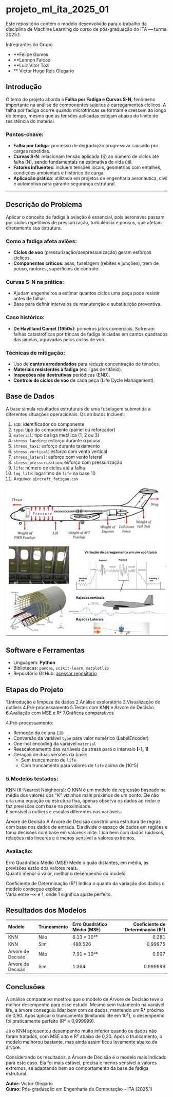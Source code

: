 # projeto_ml_ita_2025_01

Este repositório contém o modelo desenvolvido para o trabalho da disciplina de Machine Learning do curso de pós-graduação do ITA — turma 2025.1.

Intregrantes do Grupo 

- **Felipe Gomes
- **Lennon Falcao
- **Luiz Vitor Tozi
- ** Victor Hugo Reis Olegario

## Introdução

O tema do projeto aborda a **Falha por Fadiga e Curvas S-N**, fenômeno importante na análise de componentes sujeitos a carregamentos cíclicos. A falha por fadiga ocorre quando microtrincas se formam e crescem ao longo do tempo, mesmo que as tensões aplicadas estejam abaixo do limite de resistência do material.

### Pontos-chave:
- **Falha por fadiga**: processo de degradação progressiva causado por cargas repetidas.
- **Curvas S-N**: relacionam tensão aplicada (S) ao número de ciclos até falha (N), sendo fundamentais na estimativa de vida útil.
- **Fatores influentes**: incluem tensões locais, geometrias com entalhes, condições ambientais e histórico de carga.
- **Aplicação prática**: utilizada em projetos de engenharia aeronáutica, civil e automotiva para garantir segurança estrutural.

---

## Descrição do Problema

Aplicar o conceito de fadiga à aviação é essencial, pois aeronaves passam por ciclos repetitivos de pressurização, turbulência e pousos, que afetam diretamente sua estrutura.

### Como a fadiga afeta aviões:
- **Ciclos de voo** (pressurização/despressurização) geram esforços cíclicos.
- **Componentes críticos**: asas, fuselagem (rebites e junções), trem de pouso, motores, superfícies de controle.

### Curvas S-N na prática:
- Ajudam engenheiros a estimar quantos ciclos uma peça pode resistir antes de falhar.
- Base para definir intervalos de manutenção e substituição preventiva.

### Caso histórico:
- **De Havilland Comet (1950s)**: primeiros jatos comerciais. Sofreram falhas catastróficas por trincas de fadiga iniciadas em cantos quadrados das janelas, agravadas pelos ciclos de voo.

### Técnicas de mitigação:
- Uso de **cantos arredondados** para reduzir concentração de tensões.
- **Materiais resistentes à fadiga** (ex: ligas de titânio).
- **Inspeções não destrutivas** periódicas (END).
- **Controle de ciclos de voo** de cada peça (Life Cycle Management).

## Base de Dados

A base simula resultados estruturais de uma fuselagem submetida a diferentes situações operacionais. Os atributos incluem:

1. `EID`: identificador do componente  
2. `type`: tipo do componente (painel ou reforçador)  
3. `material`: tipo da liga metálica (1, 2 ou 3)  
4. `stress_landing`: esforço durante o pouso  
5. `stress_taxi`: esforço durante taxiamento  
6. `stress_vertical`: esforço com vento vertical  
7. `stress_lateral`: esforço com vento lateral  
8. `stress_pressurization`: esforço com pressurização  
9. `life`: número de ciclos até a falha  
10. `log_life`: logaritmo de `life` na base 10  
11. Arquivo: `aircraft_fatigue.csv`

![Curva SN exemplo](image.png)  
![Visualização de stress](image-1.png)

## Software e Ferramentas

- Linguagem: **Python**
- Bibliotecas: `pandas`, `scikit-learn`, `matplotlib`
- Repositório GitHub: [acessar repositório](https://github.com/VictorOlegario/projeto_ml_ita_2025_01)

## Etapas do Projeto

  1.Introdução e limpeza de dados
  2.Análise exploratória
  3.Visualização de outliers
  4.Pré-processamento
  5.Testes com KNN e Árvore de Decisão
  6.Avaliação com MSE e R²
  7.Gráficos comparativos


   4.Pré-processamento:
- Remoção da coluna `EID`
- Conversão da variável `type` para valor numérico (LabelEncoder)
- One-hot encoding da variável `material`
- Reescalonamento das variáveis de stress para o intervalo **[-1, 1]**
- Geração de duas versões da base:
  - Sem truncamento de `life`
  - Com truncamento para valores de `life` acima de \(10^5\)

### 5.Modelos testados:

 KNN (K-Nearest Neighbors):
  O KNN é um modelo de regressão baseado na média dos valores dos "K" vizinhos mais próximos de um ponto. Ele não cria uma equação ou estrutura fixa, apenas observa os dados ao redor e faz previsões com base na proximidade.  
É sensível a outliers e escalas diferentes nas variáveis.

Árvore de Decisão
  A Árvore de Decisão constrói uma estrutura de regras com base nos dados de entrada. Ela divide o espaço de dados em regiões e toma decisões com base em valores-limite. Lida bem com dados ruidosos, relações não lineares e é menos sensível a valores extremos.

### Avaliação:

Erro Quadrático Médio (MSE)
  Mede o quão distantes, em média, as previsões estão dos valores reais.  
  Quanto menor o valor, melhor o desempenho do modelo.

Coeficiente de Determinação (R²)
  Indica o quanto da variação dos dados o modelo consegue explicar.  
  Varia entre -∞ e 1, onde 1 significa ajuste perfeito.


## Resultados dos Modelos

 Modelo            | Truncamento   | Erro Quadrático Médio (MSE)   |   Coeficiente de Determinação (R²) |
|:------------------|:--------------|:------------------------------|-----------------------------------:|
| KNN               | Não           | 6.13 × 10³⁹                   |                           0.281    |
| KNN               | Sim           | 488.526                       |                           0.99975  |
| Árvore de Decisão | Não           | 7.91 × 10³⁸                   |                           0.907    |
| Árvore de Decisão | Sim           | 1.364                         |                           0.999999 |

## Conclusões

A análise comparativa mostrou que o modelo de Árvore de Decisão teve o melhor desempenho para esse estudo. Mesmo sem tratamento na variável life, a árvore conseguiu lidar bem com os dados, mantendo um R² próximo de 0,90. Após aplicar o truncamento (limitando life em 10⁵), o desempenho foi praticamente perfeito (R² ≈ 0,999999).

Já o KNN apresentou desempenho muito inferior quando os dados não foram tratados, com MSE alto e R² abaixo de 0,30. Após o truncamento, o modelo melhorou bastante, mas ainda assim ficou levemente abaixo da árvore.

Considerando os resultados, a Árvore de Decisão é o modelo mais indicado para este caso. Ela foi mais estável, precisa e menos sensível a valores extremos, se adaptando bem ao comportamento da base de fadiga estrutural.


**Autor:** Victor Olegario  
**Curso:** Pós-graduação em Engenharia de Computação – ITA (2025.1)  


